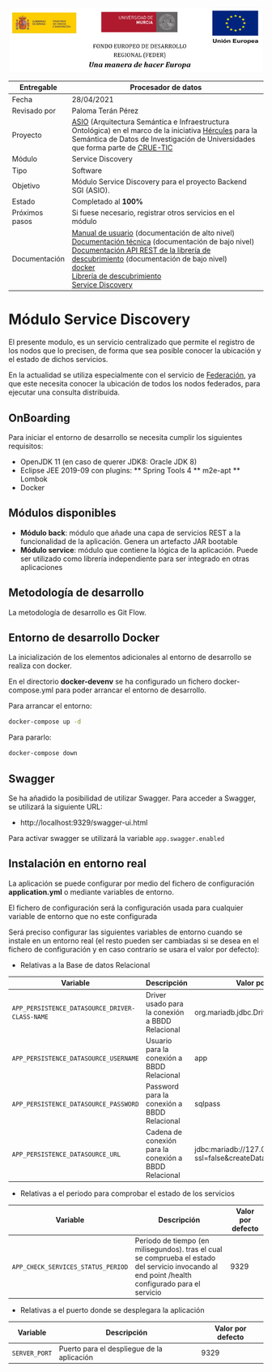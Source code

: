 ![](./images/logos_feder.png)

| Entregable     | Procesador de datos                                          |
| -------------- | ------------------------------------------------------------ |
| Fecha          | 28/04/2021                                                   |
| Revisado por   | Paloma Terán Pérez                                           |
| Proyecto       | [ASIO](https://www.um.es/web/hercules/proyectos/asio) (Arquitectura Semántica e Infraestructura Ontológica) en el marco de la iniciativa [Hércules](https://www.um.es/web/hercules/) para la Semántica de Datos de Investigación de Universidades que forma parte de [CRUE-TIC](http://www.crue.org/SitePages/ProyectoHercules.aspx) |
| Módulo         | Service Discovery                                            |
| Tipo           | Software                                                     |
| Objetivo       | Módulo Service Discovery para el proyecto Backend SGI (ASIO). |
| Estado         | Completado al **100%**                                       |
| Próximos pasos | Si fuese necesario, registrar otros servicios en el módulo   |
| Documentación  | [Manual de usuario](./docs/manual_de_usuario.md) (documentación de alto nivel)<br />[Documentación técnica](./docs/documentacion-tecnica.md) (documentación de bajo nivel)<br/>[Documentación API REST de la librería de descubrimiento](./docs/documentacion_api_rest_de_la_libreria_de_descubrimiento.md) (documentación de bajo nivel)<br/>[docker](./docs/docker.md)<br/>[Librería de descubrimiento](https://github.com/HerculesCRUE/ib-discovery)<br/>[Service Discovery](https://github.com/HerculesCRUE/ib-service-discovery) |





# Módulo Service Discovery

El presente modulo, es un servicio centralizado que permite el registro de los nodos que lo precisen, de forma que sea posible conocer la ubicación y el estado de dichos servicios.

En la actualidad se utiliza especialmente con el servicio de [Federación](https://github.com/HerculesCRUE/ib-asio-docs-/blob/master/00-Arquitectura/Federaci%C3%B3n/ASIO_Izertis_Federaci%C3%B3n.md), ya que este necesita conocer la ubicación de todos los nodos federados, para ejecutar una consulta distribuida.

## OnBoarding

Para iniciar el entorno de desarrollo se necesita cumplir los siguientes requisitos:

* OpenJDK 11 (en caso de querer JDK8: Oracle JDK 8)
* Eclipse JEE 2019-09 con plugins:
** Spring Tools 4
** m2e-apt
** Lombok
* Docker

## Módulos disponibles

* **Módulo back**: módulo que añade una capa de servicios REST a la funcionalidad de la aplicación. Genera un artefacto JAR bootable
* **Módulo service**: módulo que contiene la lógica de la aplicación. Puede ser utilizado como librería independiente para ser integrado en otras aplicaciones

## Metodología de desarrollo

La metodología de desarrollo es Git Flow.

## Entorno de desarrollo Docker

La inicialización de los elementos adicionales al entorno de desarrollo se realiza con docker. 

En el directorio **docker-devenv** se ha configurado un fichero docker-compose.yml para poder arrancar el entorno de desarrollo.

Para arrancar el entorno:

```bash
docker-compose up -d
```

Para pararlo:

```bash
docker-compose down
```

## Swagger

Se ha añadido la posibilidad de utilizar Swagger. Para acceder a Swagger, se utilizará la siguiente URL:

* http://localhost:9329/swagger-ui.html

Para activar swagger se utilizará la variable `app.swagger.enabled`

## Instalación en entorno real

La aplicación se puede configurar por medio del fichero de configuración **application.yml** o mediante variables de entorno.

El fichero de configuración será la configuración usada para cualquier variable de entorno que no este configurada

Será preciso configurar las siguientes variables de entorno cuando se instale en un entorno real (el resto pueden ser cambiadas si se desea en el fichero de configuración y en caso contrarío se usara el valor por defecto):

* Relativas a la Base de datos Relacional

| Variable                                       | Descripción                                           | Valor por defecto                                            |
| ---------------------------------------------- | ----------------------------------------------------- | ------------------------------------------------------------ |
| `APP_PERSISTENCE_DATASOURCE_DRIVER-CLASS-NAME` | Driver usado para la conexión a BBDD Relacional       | org.mariadb.jdbc.Driver                                      |
| `APP_PERSISTENCE_DATASOURCE_USERNAME`          | Usuario para la conexión a BBDD Relacional            | app                                                          |
| `APP_PERSISTENCE_DATASOURCE_PASSWORD`          | Password para la conexión a BBDD Relacional           | sqlpass                                                      |
| `APP_PERSISTENCE_DATASOURCE_URL`               | Cadena de conexión para la conexión a BBDD Relacional | jdbc:mariadb://127.0.0.1:3307/discovery?ssl=false&createDatabaseIfNotExist=true |

* Relativas a el periodo para comprobar el estado de los servicios

| Variable                           | Descripción                                                  | Valor por defecto |
| ---------------------------------- | ------------------------------------------------------------ | ----------------- |
| `APP_CHECK_SERVICES_STATUS_PERIOD` | Periodo de tiempo (en milisegundos). tras el cual se comprueba el estado del servicio invocando al end point /health configurado para el servicio | 9329              |

* Relativas a el puerto donde se desplegara la aplicación

| Variable      | Descripción                                | Valor por defecto |
| ------------- | ------------------------------------------ | ----------------- |
| `SERVER_PORT` | Puerto para el despliegue de la aplicación | 9329              |